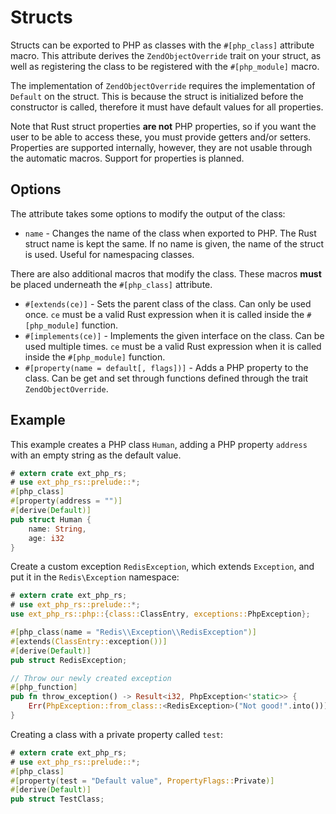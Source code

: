 # Structs

Structs can be exported to PHP as classes with the `#[php_class]` attribute
macro. This attribute derives the `ZendObjectOverride` trait on your struct, as
well as registering the class to be registered with the `#[php_module]` macro.

The implementation of `ZendObjectOverride` requires the implementation of
`Default` on the struct. This is because the struct is initialized before the
constructor is called, therefore it must have default values for all properties.

Note that Rust struct properties **are not** PHP properties, so if you want the
user to be able to access these, you must provide getters and/or setters.
Properties are supported internally, however, they are not usable through the
automatic macros. Support for properties is planned.

## Options

The attribute takes some options to modify the output of the class:

- `name` - Changes the name of the class when exported to PHP. The Rust struct
  name is kept the same. If no name is given, the name of the struct is used.
  Useful for namespacing classes.

There are also additional macros that modify the class. These macros **must** be
placed underneath the `#[php_class]` attribute.

- `#[extends(ce)]` - Sets the parent class of the class. Can only be used once.
  `ce` must be a valid Rust expression when it is called inside the
  `#[php_module]` function.
- `#[implements(ce)]` - Implements the given interface on the class. Can be used
  multiple times. `ce` must be a valid Rust expression when it is called inside
  the `#[php_module]` function.
- `#[property(name = default[, flags])]` - Adds a PHP property to the class. Can
  be get and set through functions defined through the trait
  `ZendObjectOverride`.

## Example

This example creates a PHP class `Human`, adding a PHP property `address` with
an empty string as the default value.

```rust
# extern crate ext_php_rs;
# use ext_php_rs::prelude::*;
#[php_class]
#[property(address = "")]
#[derive(Default)]
pub struct Human {
    name: String,
    age: i32
}
```

Create a custom exception `RedisException`, which extends `Exception`, and put
it in the `Redis\Exception` namespace:

```rust
# extern crate ext_php_rs;
# use ext_php_rs::prelude::*;
use ext_php_rs::php::{class::ClassEntry, exceptions::PhpException};

#[php_class(name = "Redis\\Exception\\RedisException")]
#[extends(ClassEntry::exception())]
#[derive(Default)]
pub struct RedisException;

// Throw our newly created exception
#[php_function]
pub fn throw_exception() -> Result<i32, PhpException<'static>> {
    Err(PhpException::from_class::<RedisException>("Not good!".into()))
}
```

Creating a class with a private property called `test`:

```rust
# extern crate ext_php_rs;
# use ext_php_rs::prelude::*;
#[php_class]
#[property(test = "Default value", PropertyFlags::Private)]
#[derive(Default)]
pub struct TestClass;
```
